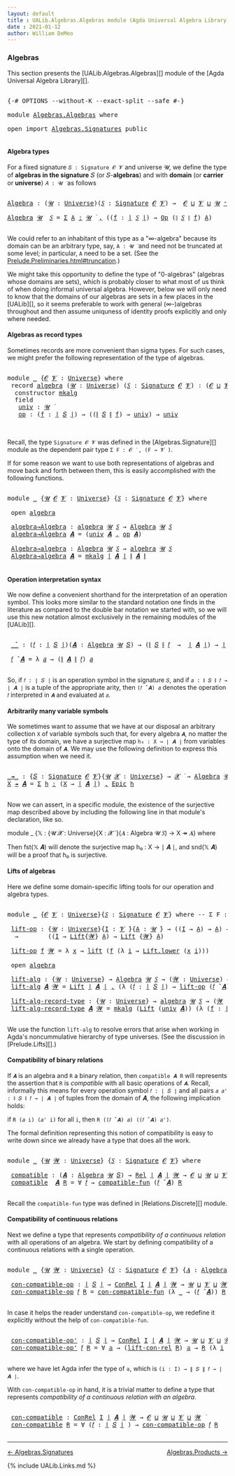 ```yaml
---
layout: default
title : UALib.Algebras.Algebras module (Agda Universal Algebra Library)
date : 2021-01-12
author: William DeMeo
---
```


### <a id="algebras">Algebras</a>

This section presents the [UALib.Algebras.Algebras][] module of the [Agda Universal Algebra Library][].

<pre class="Agda">

<a id="292" class="Symbol">{-#</a> <a id="296" class="Keyword">OPTIONS</a> <a id="304" class="Pragma">--without-K</a> <a id="316" class="Pragma">--exact-split</a> <a id="330" class="Pragma">--safe</a> <a id="337" class="Symbol">#-}</a>

<a id="342" class="Keyword">module</a> <a id="349" href="Algebras.Algebras.html" class="Module">Algebras.Algebras</a> <a id="367" class="Keyword">where</a>

<a id="374" class="Keyword">open</a> <a id="379" class="Keyword">import</a> <a id="386" href="Algebras.Signatures.html" class="Module">Algebras.Signatures</a> <a id="406" class="Keyword">public</a>

</pre>


#### <a id="algebra-types">Algebra types</a>

For a fixed signature `𝑆 : Signature 𝓞 𝓥` and universe 𝓤, we define the type of **algebras in the signature** 𝑆 (or 𝑆-**algebras**) and with **domain** (or **carrier** or **universe**) `𝐴 : 𝓤 ̇` as follows

<pre class="Agda">

<a id="Algebra"></a><a id="694" href="Algebras.Algebras.html#694" class="Function">Algebra</a> <a id="702" class="Symbol">:</a> <a id="704" class="Symbol">(</a><a id="705" href="Algebras.Algebras.html#705" class="Bound">𝓤</a> <a id="707" class="Symbol">:</a> <a id="709" href="Universes.html#205" class="Postulate">Universe</a><a id="717" class="Symbol">)(</a><a id="719" href="Algebras.Algebras.html#719" class="Bound">𝑆</a> <a id="721" class="Symbol">:</a> <a id="723" href="Algebras.Signatures.html#1299" class="Function">Signature</a> <a id="733" href="Prelude.Preliminaries.html#6856" class="Generalizable">𝓞</a> <a id="735" href="Universes.html#262" class="Generalizable">𝓥</a><a id="736" class="Symbol">)</a> <a id="738" class="Symbol">→</a>  <a id="741" href="Prelude.Preliminaries.html#6856" class="Generalizable">𝓞</a> <a id="743" href="Agda.Primitive.html#636" class="Primitive Operator">⊔</a> <a id="745" href="Universes.html#262" class="Generalizable">𝓥</a> <a id="747" href="Agda.Primitive.html#636" class="Primitive Operator">⊔</a> <a id="749" href="Algebras.Algebras.html#705" class="Bound">𝓤</a> <a id="751" href="Universes.html#181" class="Primitive Operator">⁺</a> <a id="753" href="Universes.html#403" class="Function Operator">̇</a>

<a id="756" href="Algebras.Algebras.html#694" class="Function">Algebra</a> <a id="764" href="Algebras.Algebras.html#764" class="Bound">𝓤</a>  <a id="767" href="Algebras.Algebras.html#767" class="Bound">𝑆</a> <a id="769" class="Symbol">=</a> <a id="771" href="MGS-MLTT.html#3074" class="Function">Σ</a> <a id="773" href="Algebras.Algebras.html#773" class="Bound">A</a> <a id="775" href="MGS-MLTT.html#3074" class="Function">꞉</a> <a id="777" href="Algebras.Algebras.html#764" class="Bound">𝓤</a> <a id="779" href="Universes.html#403" class="Function Operator">̇</a> <a id="781" href="MGS-MLTT.html#3074" class="Function">,</a> <a id="783" class="Symbol">((</a><a id="785" href="Algebras.Algebras.html#785" class="Bound">f</a> <a id="787" class="Symbol">:</a> <a id="789" href="Prelude.Preliminaries.html#12379" class="Function Operator">∣</a> <a id="791" href="Algebras.Algebras.html#767" class="Bound">𝑆</a> <a id="793" href="Prelude.Preliminaries.html#12379" class="Function Operator">∣</a><a id="794" class="Symbol">)</a> <a id="796" class="Symbol">→</a> <a id="798" href="Algebras.Signatures.html#701" class="Function">Op</a> <a id="801" class="Symbol">(</a><a id="802" href="Prelude.Preliminaries.html#12457" class="Function Operator">∥</a> <a id="804" href="Algebras.Algebras.html#767" class="Bound">𝑆</a> <a id="806" href="Prelude.Preliminaries.html#12457" class="Function Operator">∥</a> <a id="808" href="Algebras.Algebras.html#785" class="Bound">f</a><a id="809" class="Symbol">)</a> <a id="811" href="Algebras.Algebras.html#773" class="Bound">A</a><a id="812" class="Symbol">)</a>

</pre>

We could refer to an inhabitant of this type as a "∞-algebra" because its domain can be an arbitrary type, say, `A : 𝓤 ̇` and need not be truncated at some level; in particular, `A` need to be a set. (See the [Prelude.Preliminaries.html#truncation](Prelude.Preliminaries.html#truncation).)

We might take this opportunity to define the type of "0-algebras" (algebras whose domains are sets), which is probably closer to what most of us think of when doing informal universal algebra.  However, below we will only need to know that the domains of our algebras are sets in a few places in the [UALib][], so it seems preferable to work with general (∞-)algebras throughout and then assume uniquness of identity proofs explicitly and only where needed.



#### <a id="algebras-as-record-types">Algebras as record types</a>

Sometimes records are more convenient than sigma types. For such cases, we might prefer the following representation of the type of algebras.

<pre class="Agda">

<a id="1804" class="Keyword">module</a> <a id="1811" href="Algebras.Algebras.html#1811" class="Module">_</a> <a id="1813" class="Symbol">{</a><a id="1814" href="Algebras.Algebras.html#1814" class="Bound">𝓞</a> <a id="1816" href="Algebras.Algebras.html#1816" class="Bound">𝓥</a> <a id="1818" class="Symbol">:</a> <a id="1820" href="Universes.html#205" class="Postulate">Universe</a><a id="1828" class="Symbol">}</a> <a id="1830" class="Keyword">where</a>
 <a id="1837" class="Keyword">record</a> <a id="1844" href="Algebras.Algebras.html#1844" class="Record">algebra</a> <a id="1852" class="Symbol">(</a><a id="1853" href="Algebras.Algebras.html#1853" class="Bound">𝓤</a> <a id="1855" class="Symbol">:</a> <a id="1857" href="Universes.html#205" class="Postulate">Universe</a><a id="1865" class="Symbol">)</a> <a id="1867" class="Symbol">(</a><a id="1868" href="Algebras.Algebras.html#1868" class="Bound">𝑆</a> <a id="1870" class="Symbol">:</a> <a id="1872" href="Algebras.Signatures.html#1299" class="Function">Signature</a> <a id="1882" href="Algebras.Algebras.html#1814" class="Bound">𝓞</a> <a id="1884" href="Algebras.Algebras.html#1816" class="Bound">𝓥</a><a id="1885" class="Symbol">)</a> <a id="1887" class="Symbol">:</a> <a id="1889" class="Symbol">(</a><a id="1890" href="Algebras.Algebras.html#1814" class="Bound">𝓞</a> <a id="1892" href="Agda.Primitive.html#636" class="Primitive Operator">⊔</a> <a id="1894" href="Algebras.Algebras.html#1816" class="Bound">𝓥</a> <a id="1896" href="Agda.Primitive.html#636" class="Primitive Operator">⊔</a> <a id="1898" href="Algebras.Algebras.html#1853" class="Bound">𝓤</a><a id="1899" class="Symbol">)</a> <a id="1901" href="Universes.html#181" class="Primitive Operator">⁺</a> <a id="1903" href="Universes.html#403" class="Function Operator">̇</a> <a id="1905" class="Keyword">where</a>
  <a id="1913" class="Keyword">constructor</a> <a id="1925" href="Algebras.Algebras.html#1925" class="InductiveConstructor">mkalg</a>
  <a id="1933" class="Keyword">field</a>
   <a id="1942" href="Algebras.Algebras.html#1942" class="Field">univ</a> <a id="1947" class="Symbol">:</a> <a id="1949" href="Algebras.Algebras.html#1853" class="Bound">𝓤</a> <a id="1951" href="Universes.html#403" class="Function Operator">̇</a>
   <a id="1956" href="Algebras.Algebras.html#1956" class="Field">op</a> <a id="1959" class="Symbol">:</a> <a id="1961" class="Symbol">(</a><a id="1962" href="Algebras.Algebras.html#1962" class="Bound">f</a> <a id="1964" class="Symbol">:</a> <a id="1966" href="Prelude.Preliminaries.html#12379" class="Function Operator">∣</a> <a id="1968" href="Algebras.Algebras.html#1868" class="Bound">𝑆</a> <a id="1970" href="Prelude.Preliminaries.html#12379" class="Function Operator">∣</a><a id="1971" class="Symbol">)</a> <a id="1973" class="Symbol">→</a> <a id="1975" class="Symbol">((</a><a id="1977" href="Prelude.Preliminaries.html#12457" class="Function Operator">∥</a> <a id="1979" href="Algebras.Algebras.html#1868" class="Bound">𝑆</a> <a id="1981" href="Prelude.Preliminaries.html#12457" class="Function Operator">∥</a> <a id="1983" href="Algebras.Algebras.html#1962" class="Bound">f</a><a id="1984" class="Symbol">)</a> <a id="1986" class="Symbol">→</a> <a id="1988" href="Algebras.Algebras.html#1942" class="Field">univ</a><a id="1992" class="Symbol">)</a> <a id="1994" class="Symbol">→</a> <a id="1996" href="Algebras.Algebras.html#1942" class="Field">univ</a>


</pre>

Recall, the type `Signature 𝓞 𝓥` was defined in the [Algebras.Signature][] module as the dependent pair type `Σ F ꞉ 𝓞 ̇ , (F → 𝓥 ̇)`.

If for some reason we want to use both representations of algebras and move back and forth between them, this is easily accomplished with the following functions.

<pre class="Agda">

<a id="2328" class="Keyword">module</a> <a id="2335" href="Algebras.Algebras.html#2335" class="Module">_</a> <a id="2337" class="Symbol">{</a><a id="2338" href="Algebras.Algebras.html#2338" class="Bound">𝓤</a> <a id="2340" href="Algebras.Algebras.html#2340" class="Bound">𝓞</a> <a id="2342" href="Algebras.Algebras.html#2342" class="Bound">𝓥</a> <a id="2344" class="Symbol">:</a> <a id="2346" href="Universes.html#205" class="Postulate">Universe</a><a id="2354" class="Symbol">}</a> <a id="2356" class="Symbol">{</a><a id="2357" href="Algebras.Algebras.html#2357" class="Bound">𝑆</a> <a id="2359" class="Symbol">:</a> <a id="2361" href="Algebras.Signatures.html#1299" class="Function">Signature</a> <a id="2371" href="Algebras.Algebras.html#2340" class="Bound">𝓞</a> <a id="2373" href="Algebras.Algebras.html#2342" class="Bound">𝓥</a><a id="2374" class="Symbol">}</a> <a id="2376" class="Keyword">where</a>

 <a id="2384" class="Keyword">open</a> <a id="2389" href="Algebras.Algebras.html#1844" class="Module">algebra</a>

 <a id="2399" href="Algebras.Algebras.html#2399" class="Function">algebra→Algebra</a> <a id="2415" class="Symbol">:</a> <a id="2417" href="Algebras.Algebras.html#1844" class="Record">algebra</a> <a id="2425" href="Algebras.Algebras.html#2338" class="Bound">𝓤</a> <a id="2427" href="Algebras.Algebras.html#2357" class="Bound">𝑆</a> <a id="2429" class="Symbol">→</a> <a id="2431" href="Algebras.Algebras.html#694" class="Function">Algebra</a> <a id="2439" href="Algebras.Algebras.html#2338" class="Bound">𝓤</a> <a id="2441" href="Algebras.Algebras.html#2357" class="Bound">𝑆</a>
 <a id="2444" href="Algebras.Algebras.html#2399" class="Function">algebra→Algebra</a> <a id="2460" href="Algebras.Algebras.html#2460" class="Bound">𝑨</a> <a id="2462" class="Symbol">=</a> <a id="2464" class="Symbol">(</a><a id="2465" href="Algebras.Algebras.html#1942" class="Field">univ</a> <a id="2470" href="Algebras.Algebras.html#2460" class="Bound">𝑨</a> <a id="2472" href="Prelude.Preliminaries.html#11707" class="InductiveConstructor Operator">,</a> <a id="2474" href="Algebras.Algebras.html#1956" class="Field">op</a> <a id="2477" href="Algebras.Algebras.html#2460" class="Bound">𝑨</a><a id="2478" class="Symbol">)</a>

 <a id="2482" href="Algebras.Algebras.html#2482" class="Function">Algebra→algebra</a> <a id="2498" class="Symbol">:</a> <a id="2500" href="Algebras.Algebras.html#694" class="Function">Algebra</a> <a id="2508" href="Algebras.Algebras.html#2338" class="Bound">𝓤</a> <a id="2510" href="Algebras.Algebras.html#2357" class="Bound">𝑆</a> <a id="2512" class="Symbol">→</a> <a id="2514" href="Algebras.Algebras.html#1844" class="Record">algebra</a> <a id="2522" href="Algebras.Algebras.html#2338" class="Bound">𝓤</a> <a id="2524" href="Algebras.Algebras.html#2357" class="Bound">𝑆</a>
 <a id="2527" href="Algebras.Algebras.html#2482" class="Function">Algebra→algebra</a> <a id="2543" href="Algebras.Algebras.html#2543" class="Bound">𝑨</a> <a id="2545" class="Symbol">=</a> <a id="2547" href="Algebras.Algebras.html#1925" class="InductiveConstructor">mkalg</a> <a id="2553" href="Prelude.Preliminaries.html#12379" class="Function Operator">∣</a> <a id="2555" href="Algebras.Algebras.html#2543" class="Bound">𝑨</a> <a id="2557" href="Prelude.Preliminaries.html#12379" class="Function Operator">∣</a> <a id="2559" href="Prelude.Preliminaries.html#12457" class="Function Operator">∥</a> <a id="2561" href="Algebras.Algebras.html#2543" class="Bound">𝑨</a> <a id="2563" href="Prelude.Preliminaries.html#12457" class="Function Operator">∥</a>

</pre>




#### <a id="operation-interpretation-syntax">Operation interpretation syntax</a>

We now define a convenient shorthand for the interpretation of an operation symbol. This looks more similar to the standard notation one finds in the literature as compared to the double bar notation we started with, so we will use this new notation almost exclusively in the remaining modules of the [UALib][].

<pre class="Agda">

 <a id="2991" href="Algebras.Algebras.html#2991" class="Function Operator">_̂_</a> <a id="2995" class="Symbol">:</a> <a id="2997" class="Symbol">(</a><a id="2998" href="Algebras.Algebras.html#2998" class="Bound">𝑓</a> <a id="3000" class="Symbol">:</a> <a id="3002" href="Prelude.Preliminaries.html#12379" class="Function Operator">∣</a> <a id="3004" href="Algebras.Algebras.html#2357" class="Bound">𝑆</a> <a id="3006" href="Prelude.Preliminaries.html#12379" class="Function Operator">∣</a><a id="3007" class="Symbol">)(</a><a id="3009" href="Algebras.Algebras.html#3009" class="Bound">𝑨</a> <a id="3011" class="Symbol">:</a> <a id="3013" href="Algebras.Algebras.html#694" class="Function">Algebra</a> <a id="3021" href="Algebras.Algebras.html#2338" class="Bound">𝓤</a> <a id="3023" href="Algebras.Algebras.html#2357" class="Bound">𝑆</a><a id="3024" class="Symbol">)</a> <a id="3026" class="Symbol">→</a> <a id="3028" class="Symbol">(</a><a id="3029" href="Prelude.Preliminaries.html#12457" class="Function Operator">∥</a> <a id="3031" href="Algebras.Algebras.html#2357" class="Bound">𝑆</a> <a id="3033" href="Prelude.Preliminaries.html#12457" class="Function Operator">∥</a> <a id="3035" href="Algebras.Algebras.html#2998" class="Bound">𝑓</a>  <a id="3038" class="Symbol">→</a>  <a id="3041" href="Prelude.Preliminaries.html#12379" class="Function Operator">∣</a> <a id="3043" href="Algebras.Algebras.html#3009" class="Bound">𝑨</a> <a id="3045" href="Prelude.Preliminaries.html#12379" class="Function Operator">∣</a><a id="3046" class="Symbol">)</a> <a id="3048" class="Symbol">→</a> <a id="3050" href="Prelude.Preliminaries.html#12379" class="Function Operator">∣</a> <a id="3052" href="Algebras.Algebras.html#3009" class="Bound">𝑨</a> <a id="3054" href="Prelude.Preliminaries.html#12379" class="Function Operator">∣</a>

 <a id="3058" href="Algebras.Algebras.html#3058" class="Bound">𝑓</a> <a id="3060" href="Algebras.Algebras.html#2991" class="Function Operator">̂</a> <a id="3062" href="Algebras.Algebras.html#3062" class="Bound">𝑨</a> <a id="3064" class="Symbol">=</a> <a id="3066" class="Symbol">λ</a> <a id="3068" href="Algebras.Algebras.html#3068" class="Bound">𝑎</a> <a id="3070" class="Symbol">→</a> <a id="3072" class="Symbol">(</a><a id="3073" href="Prelude.Preliminaries.html#12457" class="Function Operator">∥</a> <a id="3075" href="Algebras.Algebras.html#3062" class="Bound">𝑨</a> <a id="3077" href="Prelude.Preliminaries.html#12457" class="Function Operator">∥</a> <a id="3079" href="Algebras.Algebras.html#3058" class="Bound">𝑓</a><a id="3080" class="Symbol">)</a> <a id="3082" href="Algebras.Algebras.html#3068" class="Bound">𝑎</a>

</pre>

So, if `𝑓 : ∣ 𝑆 ∣` is an operation symbol in the signature `𝑆`, and if `𝑎 : ∥ 𝑆 ∥ 𝑓 → ∣ 𝑨 ∣` is a tuple of the appropriate arity, then `(𝑓 ̂ 𝑨) 𝑎` denotes the operation `𝑓` interpreted in `𝑨` and evaluated at `𝑎`.


#### <a id="arbitrarily-many-variable-symbols">Arbitrarily many variable symbols</a>

We sometimes want to assume that we have at our disposal an arbitrary collection `X` of variable symbols such that, for every algebra `𝑨`, no matter the type of its domain, we have a surjective map `h₀ : X → ∣ 𝑨 ∣` from variables onto the domain of `𝑨`.  We may use the following definition to express this assumption when we need it.

<pre class="Agda">

<a id="_↠_"></a><a id="3749" href="Algebras.Algebras.html#3749" class="Function Operator">_↠_</a> <a id="3753" class="Symbol">:</a> <a id="3755" class="Symbol">{</a><a id="3756" href="Algebras.Algebras.html#3756" class="Bound">𝑆</a> <a id="3758" class="Symbol">:</a> <a id="3760" href="Algebras.Signatures.html#1299" class="Function">Signature</a> <a id="3770" href="Prelude.Preliminaries.html#6856" class="Generalizable">𝓞</a> <a id="3772" href="Universes.html#262" class="Generalizable">𝓥</a><a id="3773" class="Symbol">}{</a><a id="3775" href="Algebras.Algebras.html#3775" class="Bound">𝓤</a> <a id="3777" href="Algebras.Algebras.html#3777" class="Bound">𝓧</a> <a id="3779" class="Symbol">:</a> <a id="3781" href="Universes.html#205" class="Postulate">Universe</a><a id="3789" class="Symbol">}</a> <a id="3791" class="Symbol">→</a> <a id="3793" href="Algebras.Algebras.html#3777" class="Bound">𝓧</a> <a id="3795" href="Universes.html#403" class="Function Operator">̇</a> <a id="3797" class="Symbol">→</a> <a id="3799" href="Algebras.Algebras.html#694" class="Function">Algebra</a> <a id="3807" href="Algebras.Algebras.html#3775" class="Bound">𝓤</a> <a id="3809" href="Algebras.Algebras.html#3756" class="Bound">𝑆</a> <a id="3811" class="Symbol">→</a> <a id="3813" href="Algebras.Algebras.html#3777" class="Bound">𝓧</a> <a id="3815" href="Agda.Primitive.html#636" class="Primitive Operator">⊔</a> <a id="3817" href="Algebras.Algebras.html#3775" class="Bound">𝓤</a> <a id="3819" href="Universes.html#403" class="Function Operator">̇</a>
<a id="3821" href="Algebras.Algebras.html#3821" class="Bound">X</a> <a id="3823" href="Algebras.Algebras.html#3749" class="Function Operator">↠</a> <a id="3825" href="Algebras.Algebras.html#3825" class="Bound">𝑨</a> <a id="3827" class="Symbol">=</a> <a id="3829" href="MGS-MLTT.html#3074" class="Function">Σ</a> <a id="3831" href="Algebras.Algebras.html#3831" class="Bound">h</a> <a id="3833" href="MGS-MLTT.html#3074" class="Function">꞉</a> <a id="3835" class="Symbol">(</a><a id="3836" href="Algebras.Algebras.html#3821" class="Bound">X</a> <a id="3838" class="Symbol">→</a> <a id="3840" href="Prelude.Preliminaries.html#12379" class="Function Operator">∣</a> <a id="3842" href="Algebras.Algebras.html#3825" class="Bound">𝑨</a> <a id="3844" href="Prelude.Preliminaries.html#12379" class="Function Operator">∣</a><a id="3845" class="Symbol">)</a> <a id="3847" href="MGS-MLTT.html#3074" class="Function">,</a> <a id="3849" href="Prelude.Inverses.html#2121" class="Function">Epic</a> <a id="3854" href="Algebras.Algebras.html#3831" class="Bound">h</a>

</pre>

Now we can assert, in a specific module, the existence of the surjective map described above by including the following line in that module's declaration, like so.

module _ {𝕏 : {𝓤 𝓧 : Universe}{X : 𝓧 ̇ }(𝑨 : Algebra 𝓤 𝑆) → X ↠ 𝑨} where

Then fst(𝕏 𝑨) will denote the surjective map h₀ : X → ∣ 𝑨 ∣, and snd(𝕏 𝑨) will be a proof that h₀ is surjective.




#### <a id="lifts-of-algebras">Lifts of algebras</a>

Here we define some domain-specific lifting tools for our operation and algebra types.

<pre class="Agda">

<a id="4381" class="Keyword">module</a> <a id="4388" href="Algebras.Algebras.html#4388" class="Module">_</a> <a id="4390" class="Symbol">{</a><a id="4391" href="Algebras.Algebras.html#4391" class="Bound">𝓞</a> <a id="4393" href="Algebras.Algebras.html#4393" class="Bound">𝓥</a> <a id="4395" class="Symbol">:</a> <a id="4397" href="Universes.html#205" class="Postulate">Universe</a><a id="4405" class="Symbol">}{</a><a id="4407" href="Algebras.Algebras.html#4407" class="Bound">𝑆</a> <a id="4409" class="Symbol">:</a> <a id="4411" href="Algebras.Signatures.html#1299" class="Function">Signature</a> <a id="4421" href="Algebras.Algebras.html#4391" class="Bound">𝓞</a> <a id="4423" href="Algebras.Algebras.html#4393" class="Bound">𝓥</a><a id="4424" class="Symbol">}</a> <a id="4426" class="Keyword">where</a> <a id="4432" class="Comment">-- Σ F ꞉ 𝓞 ̇ , ( F → 𝓥 ̇)} where</a>

 <a id="4467" href="Algebras.Algebras.html#4467" class="Function">lift-op</a> <a id="4475" class="Symbol">:</a> <a id="4477" class="Symbol">{</a><a id="4478" href="Algebras.Algebras.html#4478" class="Bound">𝓤</a> <a id="4480" class="Symbol">:</a> <a id="4482" href="Universes.html#205" class="Postulate">Universe</a><a id="4490" class="Symbol">}{</a><a id="4492" href="Algebras.Algebras.html#4492" class="Bound">I</a> <a id="4494" class="Symbol">:</a> <a id="4496" href="Algebras.Algebras.html#4393" class="Bound">𝓥</a> <a id="4498" href="Universes.html#403" class="Function Operator">̇</a><a id="4499" class="Symbol">}{</a><a id="4501" href="Algebras.Algebras.html#4501" class="Bound">A</a> <a id="4503" class="Symbol">:</a> <a id="4505" href="Algebras.Algebras.html#4478" class="Bound">𝓤</a> <a id="4507" href="Universes.html#403" class="Function Operator">̇</a><a id="4508" class="Symbol">}</a> <a id="4510" class="Symbol">→</a> <a id="4512" class="Symbol">((</a><a id="4514" href="Algebras.Algebras.html#4492" class="Bound">I</a> <a id="4516" class="Symbol">→</a> <a id="4518" href="Algebras.Algebras.html#4501" class="Bound">A</a><a id="4519" class="Symbol">)</a> <a id="4521" class="Symbol">→</a> <a id="4523" href="Algebras.Algebras.html#4501" class="Bound">A</a><a id="4524" class="Symbol">)</a> <a id="4526" class="Symbol">→</a> <a id="4528" class="Symbol">(</a><a id="4529" href="Algebras.Algebras.html#4529" class="Bound">𝓦</a> <a id="4531" class="Symbol">:</a> <a id="4533" href="Universes.html#205" class="Postulate">Universe</a><a id="4541" class="Symbol">)</a>
  <a id="4545" class="Symbol">→</a>        <a id="4554" class="Symbol">((</a><a id="4556" href="Algebras.Algebras.html#4492" class="Bound">I</a> <a id="4558" class="Symbol">→</a> <a id="4560" href="Prelude.Lifts.html#2551" class="Record">Lift</a><a id="4564" class="Symbol">{</a><a id="4565" href="Algebras.Algebras.html#4529" class="Bound">𝓦</a><a id="4566" class="Symbol">}</a> <a id="4568" href="Algebras.Algebras.html#4501" class="Bound">A</a><a id="4569" class="Symbol">)</a> <a id="4571" class="Symbol">→</a> <a id="4573" href="Prelude.Lifts.html#2551" class="Record">Lift</a> <a id="4578" class="Symbol">{</a><a id="4579" href="Algebras.Algebras.html#4529" class="Bound">𝓦</a><a id="4580" class="Symbol">}</a> <a id="4582" href="Algebras.Algebras.html#4501" class="Bound">A</a><a id="4583" class="Symbol">)</a>

 <a id="4587" href="Algebras.Algebras.html#4467" class="Function">lift-op</a> <a id="4595" href="Algebras.Algebras.html#4595" class="Bound">f</a> <a id="4597" href="Algebras.Algebras.html#4597" class="Bound">𝓦</a> <a id="4599" class="Symbol">=</a> <a id="4601" class="Symbol">λ</a> <a id="4603" href="Algebras.Algebras.html#4603" class="Bound">x</a> <a id="4605" class="Symbol">→</a> <a id="4607" href="Prelude.Lifts.html#2613" class="InductiveConstructor">lift</a> <a id="4612" class="Symbol">(</a><a id="4613" href="Algebras.Algebras.html#4595" class="Bound">f</a> <a id="4615" class="Symbol">(λ</a> <a id="4618" href="Algebras.Algebras.html#4618" class="Bound">i</a> <a id="4620" class="Symbol">→</a> <a id="4622" href="Prelude.Lifts.html#2625" class="Field">Lift.lower</a> <a id="4633" class="Symbol">(</a><a id="4634" href="Algebras.Algebras.html#4603" class="Bound">x</a> <a id="4636" href="Algebras.Algebras.html#4618" class="Bound">i</a><a id="4637" class="Symbol">)))</a>

 <a id="4643" class="Keyword">open</a> <a id="4648" href="Algebras.Algebras.html#1844" class="Module">algebra</a>

 <a id="4658" href="Algebras.Algebras.html#4658" class="Function">lift-alg</a> <a id="4667" class="Symbol">:</a> <a id="4669" class="Symbol">{</a><a id="4670" href="Algebras.Algebras.html#4670" class="Bound">𝓤</a> <a id="4672" class="Symbol">:</a> <a id="4674" href="Universes.html#205" class="Postulate">Universe</a><a id="4682" class="Symbol">}</a> <a id="4684" class="Symbol">→</a> <a id="4686" href="Algebras.Algebras.html#694" class="Function">Algebra</a> <a id="4694" href="Algebras.Algebras.html#4670" class="Bound">𝓤</a> <a id="4696" href="Algebras.Algebras.html#4407" class="Bound">𝑆</a> <a id="4698" class="Symbol">→</a> <a id="4700" class="Symbol">(</a><a id="4701" href="Algebras.Algebras.html#4701" class="Bound">𝓦</a> <a id="4703" class="Symbol">:</a> <a id="4705" href="Universes.html#205" class="Postulate">Universe</a><a id="4713" class="Symbol">)</a> <a id="4715" class="Symbol">→</a> <a id="4717" href="Algebras.Algebras.html#694" class="Function">Algebra</a> <a id="4725" class="Symbol">(</a><a id="4726" href="Algebras.Algebras.html#4670" class="Bound">𝓤</a> <a id="4728" href="Agda.Primitive.html#636" class="Primitive Operator">⊔</a> <a id="4730" href="Algebras.Algebras.html#4701" class="Bound">𝓦</a><a id="4731" class="Symbol">)</a> <a id="4733" href="Algebras.Algebras.html#4407" class="Bound">𝑆</a>
 <a id="4736" href="Algebras.Algebras.html#4658" class="Function">lift-alg</a> <a id="4745" href="Algebras.Algebras.html#4745" class="Bound">𝑨</a> <a id="4747" href="Algebras.Algebras.html#4747" class="Bound">𝓦</a> <a id="4749" class="Symbol">=</a> <a id="4751" href="Prelude.Lifts.html#2551" class="Record">Lift</a> <a id="4756" href="Prelude.Preliminaries.html#12379" class="Function Operator">∣</a> <a id="4758" href="Algebras.Algebras.html#4745" class="Bound">𝑨</a> <a id="4760" href="Prelude.Preliminaries.html#12379" class="Function Operator">∣</a> <a id="4762" href="Prelude.Preliminaries.html#11707" class="InductiveConstructor Operator">,</a> <a id="4764" class="Symbol">(λ</a> <a id="4767" class="Symbol">(</a><a id="4768" href="Algebras.Algebras.html#4768" class="Bound">𝑓</a> <a id="4770" class="Symbol">:</a> <a id="4772" href="Prelude.Preliminaries.html#12379" class="Function Operator">∣</a> <a id="4774" href="Algebras.Algebras.html#4407" class="Bound">𝑆</a> <a id="4776" href="Prelude.Preliminaries.html#12379" class="Function Operator">∣</a><a id="4777" class="Symbol">)</a> <a id="4779" class="Symbol">→</a> <a id="4781" href="Algebras.Algebras.html#4467" class="Function">lift-op</a> <a id="4789" class="Symbol">(</a><a id="4790" href="Algebras.Algebras.html#4768" class="Bound">𝑓</a> <a id="4792" href="Algebras.Algebras.html#2991" class="Function Operator">̂</a> <a id="4794" href="Algebras.Algebras.html#4745" class="Bound">𝑨</a><a id="4795" class="Symbol">)</a> <a id="4797" href="Algebras.Algebras.html#4747" class="Bound">𝓦</a><a id="4798" class="Symbol">)</a>

 <a id="4802" href="Algebras.Algebras.html#4802" class="Function">lift-alg-record-type</a> <a id="4823" class="Symbol">:</a> <a id="4825" class="Symbol">{</a><a id="4826" href="Algebras.Algebras.html#4826" class="Bound">𝓤</a> <a id="4828" class="Symbol">:</a> <a id="4830" href="Universes.html#205" class="Postulate">Universe</a><a id="4838" class="Symbol">}</a> <a id="4840" class="Symbol">→</a> <a id="4842" href="Algebras.Algebras.html#1844" class="Record">algebra</a> <a id="4850" href="Algebras.Algebras.html#4826" class="Bound">𝓤</a> <a id="4852" href="Algebras.Algebras.html#4407" class="Bound">𝑆</a> <a id="4854" class="Symbol">→</a> <a id="4856" class="Symbol">(</a><a id="4857" href="Algebras.Algebras.html#4857" class="Bound">𝓦</a> <a id="4859" class="Symbol">:</a> <a id="4861" href="Universes.html#205" class="Postulate">Universe</a><a id="4869" class="Symbol">)</a> <a id="4871" class="Symbol">→</a> <a id="4873" href="Algebras.Algebras.html#1844" class="Record">algebra</a> <a id="4881" class="Symbol">(</a><a id="4882" href="Algebras.Algebras.html#4826" class="Bound">𝓤</a> <a id="4884" href="Agda.Primitive.html#636" class="Primitive Operator">⊔</a> <a id="4886" href="Algebras.Algebras.html#4857" class="Bound">𝓦</a><a id="4887" class="Symbol">)</a> <a id="4889" href="Algebras.Algebras.html#4407" class="Bound">𝑆</a>
 <a id="4892" href="Algebras.Algebras.html#4802" class="Function">lift-alg-record-type</a> <a id="4913" href="Algebras.Algebras.html#4913" class="Bound">𝑨</a> <a id="4915" href="Algebras.Algebras.html#4915" class="Bound">𝓦</a> <a id="4917" class="Symbol">=</a> <a id="4919" href="Algebras.Algebras.html#1925" class="InductiveConstructor">mkalg</a> <a id="4925" class="Symbol">(</a><a id="4926" href="Prelude.Lifts.html#2551" class="Record">Lift</a> <a id="4931" class="Symbol">(</a><a id="4932" href="Algebras.Algebras.html#1942" class="Field">univ</a> <a id="4937" href="Algebras.Algebras.html#4913" class="Bound">𝑨</a><a id="4938" class="Symbol">))</a> <a id="4941" class="Symbol">(λ</a> <a id="4944" class="Symbol">(</a><a id="4945" href="Algebras.Algebras.html#4945" class="Bound">f</a> <a id="4947" class="Symbol">:</a> <a id="4949" href="Prelude.Preliminaries.html#12379" class="Function Operator">∣</a> <a id="4951" href="Algebras.Algebras.html#4407" class="Bound">𝑆</a> <a id="4953" href="Prelude.Preliminaries.html#12379" class="Function Operator">∣</a><a id="4954" class="Symbol">)</a> <a id="4956" class="Symbol">→</a> <a id="4958" href="Algebras.Algebras.html#4467" class="Function">lift-op</a> <a id="4966" class="Symbol">((</a><a id="4968" href="Algebras.Algebras.html#1956" class="Field">op</a> <a id="4971" href="Algebras.Algebras.html#4913" class="Bound">𝑨</a><a id="4972" class="Symbol">)</a> <a id="4974" href="Algebras.Algebras.html#4945" class="Bound">f</a><a id="4975" class="Symbol">)</a> <a id="4977" href="Algebras.Algebras.html#4915" class="Bound">𝓦</a><a id="4978" class="Symbol">)</a>

</pre>

We use the function `lift-alg` to resolve errors that arise when working in Agda's noncummulative hierarchy of type universes. (See the discussion in [Prelude.Lifts][].)




#### <a id="compatibility-of-binary-relations">Compatibility of binary relations</a>

If `𝑨` is an algebra and `R` a binary relation, then `compatible 𝑨 R` will represents the assertion that `R` is *compatible* with all basic operations of `𝑨`. Recall, informally this means for every operation symbol `𝑓 : ∣ 𝑆 ∣` and all pairs `𝑎 𝑎' : ∥ 𝑆 ∥ 𝑓 → ∣ 𝑨 ∣` of tuples from the domain of 𝑨, the following implication holds:

if `R (𝑎 i) (𝑎' i)` for all `i`, then  `R ((𝑓 ̂ 𝑨) 𝑎) ((𝑓 ̂ 𝑨) 𝑎')`.

The formal definition representing this notion of compatibility is easy to write down since we already have a type that does all the work.

<pre class="Agda">

<a id="5810" class="Keyword">module</a> <a id="5817" href="Algebras.Algebras.html#5817" class="Module">_</a> <a id="5819" class="Symbol">{</a><a id="5820" href="Algebras.Algebras.html#5820" class="Bound">𝓤</a> <a id="5822" href="Algebras.Algebras.html#5822" class="Bound">𝓦</a> <a id="5824" class="Symbol">:</a> <a id="5826" href="Universes.html#205" class="Postulate">Universe</a><a id="5834" class="Symbol">}</a> <a id="5836" class="Symbol">{</a><a id="5837" href="Algebras.Algebras.html#5837" class="Bound">𝑆</a> <a id="5839" class="Symbol">:</a> <a id="5841" href="Algebras.Signatures.html#1299" class="Function">Signature</a> <a id="5851" href="Prelude.Preliminaries.html#6856" class="Generalizable">𝓞</a> <a id="5853" href="Universes.html#262" class="Generalizable">𝓥</a><a id="5854" class="Symbol">}</a> <a id="5856" class="Keyword">where</a>

 <a id="5864" href="Algebras.Algebras.html#5864" class="Function">compatible</a> <a id="5875" class="Symbol">:</a> <a id="5877" class="Symbol">(</a><a id="5878" href="Algebras.Algebras.html#5878" class="Bound">𝑨</a> <a id="5880" class="Symbol">:</a> <a id="5882" href="Algebras.Algebras.html#694" class="Function">Algebra</a> <a id="5890" href="Algebras.Algebras.html#5820" class="Bound">𝓤</a> <a id="5892" href="Algebras.Algebras.html#5837" class="Bound">𝑆</a><a id="5893" class="Symbol">)</a> <a id="5895" class="Symbol">→</a> <a id="5897" href="Relations.Discrete.html#7237" class="Function">Rel</a> <a id="5901" href="Prelude.Preliminaries.html#12379" class="Function Operator">∣</a> <a id="5903" href="Algebras.Algebras.html#5878" class="Bound">𝑨</a> <a id="5905" href="Prelude.Preliminaries.html#12379" class="Function Operator">∣</a> <a id="5907" href="Algebras.Algebras.html#5822" class="Bound">𝓦</a> <a id="5909" class="Symbol">→</a> <a id="5911" href="Algebras.Algebras.html#5851" class="Bound">𝓞</a> <a id="5913" href="Agda.Primitive.html#636" class="Primitive Operator">⊔</a> <a id="5915" href="Algebras.Algebras.html#5820" class="Bound">𝓤</a> <a id="5917" href="Agda.Primitive.html#636" class="Primitive Operator">⊔</a> <a id="5919" href="Algebras.Algebras.html#5853" class="Bound">𝓥</a> <a id="5921" href="Agda.Primitive.html#636" class="Primitive Operator">⊔</a> <a id="5923" href="Algebras.Algebras.html#5822" class="Bound">𝓦</a> <a id="5925" href="Universes.html#403" class="Function Operator">̇</a>
 <a id="5928" href="Algebras.Algebras.html#5864" class="Function">compatible</a>  <a id="5940" href="Algebras.Algebras.html#5940" class="Bound">𝑨</a> <a id="5942" href="Algebras.Algebras.html#5942" class="Bound">R</a> <a id="5944" class="Symbol">=</a> <a id="5946" class="Symbol">∀</a> <a id="5948" href="Algebras.Algebras.html#5948" class="Bound">𝑓</a> <a id="5950" class="Symbol">→</a> <a id="5952" href="Relations.Discrete.html#10309" class="Function">compatible-fun</a> <a id="5967" class="Symbol">(</a><a id="5968" href="Algebras.Algebras.html#5948" class="Bound">𝑓</a> <a id="5970" href="Algebras.Algebras.html#2991" class="Function Operator">̂</a> <a id="5972" href="Algebras.Algebras.html#5940" class="Bound">𝑨</a><a id="5973" class="Symbol">)</a> <a id="5975" href="Algebras.Algebras.html#5942" class="Bound">R</a>

</pre>

Recall the `compatible-fun` type was defined in [Relations.Discrete][] module.



#### <a id="compatibility-of-continuous-relations">Compatibility of continuous relations</a>

Next we define a type that represents *compatibility of a continuous relation* with all operations of an algebra. We start by defining compatibility of a continuous relations with a single operation.

<pre class="Agda">

<a id="6381" class="Keyword">module</a> <a id="6388" href="Algebras.Algebras.html#6388" class="Module">_</a> <a id="6390" class="Symbol">{</a><a id="6391" href="Algebras.Algebras.html#6391" class="Bound">𝓤</a> <a id="6393" href="Algebras.Algebras.html#6393" class="Bound">𝓦</a> <a id="6395" class="Symbol">:</a> <a id="6397" href="Universes.html#205" class="Postulate">Universe</a><a id="6405" class="Symbol">}</a> <a id="6407" class="Symbol">{</a><a id="6408" href="Algebras.Algebras.html#6408" class="Bound">𝑆</a> <a id="6410" class="Symbol">:</a> <a id="6412" href="Algebras.Signatures.html#1299" class="Function">Signature</a> <a id="6422" href="Prelude.Preliminaries.html#6856" class="Generalizable">𝓞</a> <a id="6424" href="Universes.html#262" class="Generalizable">𝓥</a><a id="6425" class="Symbol">}</a> <a id="6427" class="Symbol">{</a><a id="6428" href="Algebras.Algebras.html#6428" class="Bound">𝑨</a> <a id="6430" class="Symbol">:</a> <a id="6432" href="Algebras.Algebras.html#694" class="Function">Algebra</a> <a id="6440" href="Algebras.Algebras.html#6391" class="Bound">𝓤</a> <a id="6442" href="Algebras.Algebras.html#6408" class="Bound">𝑆</a><a id="6443" class="Symbol">}</a> <a id="6445" class="Symbol">{</a><a id="6446" href="Algebras.Algebras.html#6446" class="Bound">I</a> <a id="6448" class="Symbol">:</a> <a id="6450" href="Universes.html#262" class="Generalizable">𝓥</a> <a id="6452" href="Universes.html#403" class="Function Operator">̇</a><a id="6453" class="Symbol">}</a> <a id="6455" class="Keyword">where</a>

 <a id="6463" href="Algebras.Algebras.html#6463" class="Function">con-compatible-op</a> <a id="6481" class="Symbol">:</a> <a id="6483" href="Prelude.Preliminaries.html#12379" class="Function Operator">∣</a> <a id="6485" href="Algebras.Algebras.html#6408" class="Bound">𝑆</a> <a id="6487" href="Prelude.Preliminaries.html#12379" class="Function Operator">∣</a> <a id="6489" class="Symbol">→</a> <a id="6491" href="Relations.Continuous.html#3210" class="Function">ConRel</a> <a id="6498" href="Algebras.Algebras.html#6446" class="Bound">I</a> <a id="6500" href="Prelude.Preliminaries.html#12379" class="Function Operator">∣</a> <a id="6502" href="Algebras.Algebras.html#6428" class="Bound">𝑨</a> <a id="6504" href="Prelude.Preliminaries.html#12379" class="Function Operator">∣</a> <a id="6506" href="Algebras.Algebras.html#6393" class="Bound">𝓦</a> <a id="6508" class="Symbol">→</a> <a id="6510" href="Algebras.Algebras.html#6391" class="Bound">𝓤</a> <a id="6512" href="Agda.Primitive.html#636" class="Primitive Operator">⊔</a> <a id="6514" href="Algebras.Algebras.html#6424" class="Bound">𝓥</a> <a id="6516" href="Agda.Primitive.html#636" class="Primitive Operator">⊔</a> <a id="6518" href="Algebras.Algebras.html#6393" class="Bound">𝓦</a> <a id="6520" href="Universes.html#403" class="Function Operator">̇</a>
 <a id="6523" href="Algebras.Algebras.html#6463" class="Function">con-compatible-op</a> <a id="6541" href="Algebras.Algebras.html#6541" class="Bound">𝑓</a> <a id="6543" href="Algebras.Algebras.html#6543" class="Bound">R</a> <a id="6545" class="Symbol">=</a> <a id="6547" href="Relations.Continuous.html#3708" class="Function">con-compatible-fun</a> <a id="6566" class="Symbol">(λ</a> <a id="6569" href="Algebras.Algebras.html#6569" class="Bound">_</a> <a id="6571" class="Symbol">→</a> <a id="6573" class="Symbol">(</a><a id="6574" href="Algebras.Algebras.html#6541" class="Bound">𝑓</a> <a id="6576" href="Algebras.Algebras.html#2991" class="Function Operator">̂</a> <a id="6578" href="Algebras.Algebras.html#6428" class="Bound">𝑨</a><a id="6579" class="Symbol">))</a> <a id="6582" href="Algebras.Algebras.html#6543" class="Bound">R</a>

</pre>

In case it helps the reader understand `con-compatible-op`, we redefine it explicitly without the help of `con-compatible-fun`.

<pre class="Agda">

 <a id="6741" href="Algebras.Algebras.html#6741" class="Function">con-compatible-op&#39;</a> <a id="6760" class="Symbol">:</a> <a id="6762" href="Prelude.Preliminaries.html#12379" class="Function Operator">∣</a> <a id="6764" href="Algebras.Algebras.html#6408" class="Bound">𝑆</a> <a id="6766" href="Prelude.Preliminaries.html#12379" class="Function Operator">∣</a> <a id="6768" class="Symbol">→</a> <a id="6770" href="Relations.Continuous.html#3210" class="Function">ConRel</a> <a id="6777" href="Algebras.Algebras.html#6446" class="Bound">I</a> <a id="6779" href="Prelude.Preliminaries.html#12379" class="Function Operator">∣</a> <a id="6781" href="Algebras.Algebras.html#6428" class="Bound">𝑨</a> <a id="6783" href="Prelude.Preliminaries.html#12379" class="Function Operator">∣</a> <a id="6785" href="Algebras.Algebras.html#6393" class="Bound">𝓦</a> <a id="6787" class="Symbol">→</a> <a id="6789" href="Algebras.Algebras.html#6391" class="Bound">𝓤</a> <a id="6791" href="Agda.Primitive.html#636" class="Primitive Operator">⊔</a> <a id="6793" href="Algebras.Algebras.html#6424" class="Bound">𝓥</a> <a id="6795" href="Agda.Primitive.html#636" class="Primitive Operator">⊔</a> <a id="6797" href="Algebras.Algebras.html#6393" class="Bound">𝓦</a> <a id="6799" href="Universes.html#403" class="Function Operator">̇</a>
 <a id="6802" href="Algebras.Algebras.html#6741" class="Function">con-compatible-op&#39;</a> <a id="6821" href="Algebras.Algebras.html#6821" class="Bound">𝑓</a> <a id="6823" href="Algebras.Algebras.html#6823" class="Bound">R</a> <a id="6825" class="Symbol">=</a> <a id="6827" class="Symbol">∀</a> <a id="6829" href="Algebras.Algebras.html#6829" class="Bound">𝕒</a> <a id="6831" class="Symbol">→</a> <a id="6833" class="Symbol">(</a><a id="6834" href="Relations.Continuous.html#3606" class="Function">lift-con-rel</a> <a id="6847" href="Algebras.Algebras.html#6823" class="Bound">R</a><a id="6848" class="Symbol">)</a> <a id="6850" href="Algebras.Algebras.html#6829" class="Bound">𝕒</a> <a id="6852" class="Symbol">→</a> <a id="6854" href="Algebras.Algebras.html#6823" class="Bound">R</a> <a id="6856" class="Symbol">(λ</a> <a id="6859" href="Algebras.Algebras.html#6859" class="Bound">i</a> <a id="6861" class="Symbol">→</a> <a id="6863" class="Symbol">(</a><a id="6864" href="Algebras.Algebras.html#6821" class="Bound">𝑓</a> <a id="6866" href="Algebras.Algebras.html#2991" class="Function Operator">̂</a> <a id="6868" href="Algebras.Algebras.html#6428" class="Bound">𝑨</a><a id="6869" class="Symbol">)</a> <a id="6871" class="Symbol">(</a><a id="6872" href="Algebras.Algebras.html#6829" class="Bound">𝕒</a> <a id="6874" href="Algebras.Algebras.html#6859" class="Bound">i</a><a id="6875" class="Symbol">))</a>

</pre>

where we have let Agda infer the type of `𝕒`, which is `(i : I) → ∥ 𝑆 ∥ 𝑓 → ∣ 𝑨 ∣`.

With `con-compatible-op` in hand, it is a trivial matter to define a type that represents *compatibility of a continuous relation with an algebra*.

<pre class="Agda">

 <a id="7140" href="Algebras.Algebras.html#7140" class="Function">con-compatible</a> <a id="7155" class="Symbol">:</a> <a id="7157" href="Relations.Continuous.html#3210" class="Function">ConRel</a> <a id="7164" href="Algebras.Algebras.html#6446" class="Bound">I</a> <a id="7166" href="Prelude.Preliminaries.html#12379" class="Function Operator">∣</a> <a id="7168" href="Algebras.Algebras.html#6428" class="Bound">𝑨</a> <a id="7170" href="Prelude.Preliminaries.html#12379" class="Function Operator">∣</a> <a id="7172" href="Algebras.Algebras.html#6393" class="Bound">𝓦</a> <a id="7174" class="Symbol">→</a> <a id="7176" href="Algebras.Algebras.html#6422" class="Bound">𝓞</a> <a id="7178" href="Agda.Primitive.html#636" class="Primitive Operator">⊔</a> <a id="7180" href="Algebras.Algebras.html#6391" class="Bound">𝓤</a> <a id="7182" href="Agda.Primitive.html#636" class="Primitive Operator">⊔</a> <a id="7184" href="Algebras.Algebras.html#6424" class="Bound">𝓥</a> <a id="7186" href="Agda.Primitive.html#636" class="Primitive Operator">⊔</a> <a id="7188" href="Algebras.Algebras.html#6393" class="Bound">𝓦</a> <a id="7190" href="Universes.html#403" class="Function Operator">̇</a>
 <a id="7193" href="Algebras.Algebras.html#7140" class="Function">con-compatible</a> <a id="7208" href="Algebras.Algebras.html#7208" class="Bound">R</a> <a id="7210" class="Symbol">=</a> <a id="7212" class="Symbol">∀</a> <a id="7214" class="Symbol">(</a><a id="7215" href="Algebras.Algebras.html#7215" class="Bound">𝑓</a> <a id="7217" class="Symbol">:</a> <a id="7219" href="Prelude.Preliminaries.html#12379" class="Function Operator">∣</a> <a id="7221" href="Algebras.Algebras.html#6408" class="Bound">𝑆</a> <a id="7223" href="Prelude.Preliminaries.html#12379" class="Function Operator">∣</a> <a id="7225" class="Symbol">)</a> <a id="7227" class="Symbol">→</a> <a id="7229" href="Algebras.Algebras.html#6463" class="Function">con-compatible-op</a> <a id="7247" href="Algebras.Algebras.html#7215" class="Bound">𝑓</a> <a id="7249" href="Algebras.Algebras.html#7208" class="Bound">R</a>

</pre>



--------------------------------------


[← Algebras.Signatures](Algebras.Signatures.html)
<span style="float:right;">[Algebras.Products →](Algebras.Products.html)</span>


{% include UALib.Links.md %}
